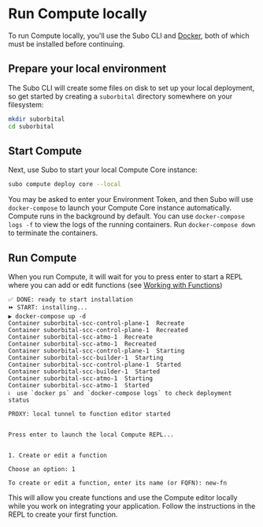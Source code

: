 # Run Compute locally

To run Compute locally, you'll use the Subo CLI and [Docker](https://docs.docker.com), both of which must be installed before continuing.

## Prepare your local environment

The Subo CLI will create some files on disk to set up your local deployment, so get started by creating a `suborbital` directory somewhere on your filesystem:

```bash
mkdir suborbital
cd suborbital
```

## Start Compute

Next, use Subo to start your local Compute Core instance:

```bash
subo compute deploy core --local
```

You may be asked to enter your Environment Token, and then Subo will use `docker-compose` to launch your Compute Core instance automatically. Compute runs in the background by default. You can use `docker-compose logs -f` to view the logs of the running containers. Run `docker-compose down` to terminate the containers.

## Run Compute
When you run Compute, it will wait for you to press enter to start a REPL where you can add or edit functions (see [Working with Functions](../website/docs/compute/write-functions.md))

```
✅ DONE: ready to start installation
⏩ START: installing...
▶️ docker-compose up -d
Container suborbital-scc-control-plane-1  Recreate
Container suborbital-scc-control-plane-1  Recreated
Container suborbital-scc-atmo-1  Recreate
Container suborbital-scc-atmo-1  Recreated
Container suborbital-scc-control-plane-1  Starting
Container suborbital-scc-builder-1  Starting
Container suborbital-scc-control-plane-1  Started
Container suborbital-scc-builder-1  Started
Container suborbital-scc-atmo-1  Starting
Container suborbital-scc-atmo-1  Started
ℹ️  use `docker ps` and `docker-compose logs` to check deployment status

PROXY: local tunnel to function editor started


Press enter to launch the local Compute REPL...


1. Create or edit a function

Choose an option: 1

To create or edit a function, enter its name (or FQFN): new-fn
```

This will allow you create functions and use the Compute editor locally while you work on integrating your application. Follow the instructions in the REPL to create your first function.


